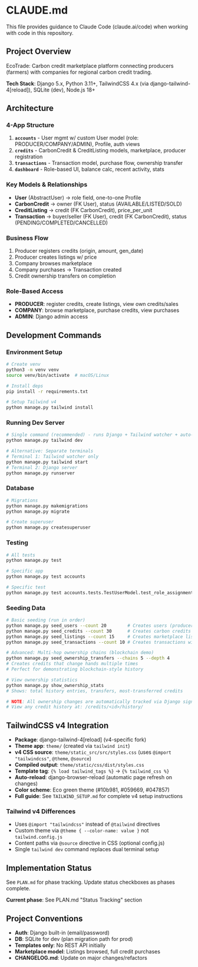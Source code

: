# CLAUDE.md

This file provides guidance to Claude Code (claude.ai/code) when working with code in this repository.

## Project Overview

EcoTrade: Carbon credit marketplace platform connecting producers (farmers) with companies for regional carbon credit trading.

**Tech Stack**: Django 5.x, Python 3.11+, TailwindCSS 4.x (via django-tailwind-4[reload]), SQLite (dev), Node.js 18+

## Architecture

### 4-App Structure

1. **`accounts`** - User mgmt w/ custom User model (role: PRODUCER/COMPANY/ADMIN), Profile, auth views
2. **`credits`** - CarbonCredit & CreditListing models, marketplace, producer registration
3. **`transactions`** - Transaction model, purchase flow, ownership transfer
4. **`dashboard`** - Role-based UI, balance calc, recent activity, stats

### Key Models & Relationships

- **User** (AbstractUser) → role field, one-to-one Profile
- **CarbonCredit** → owner (FK User), status (AVAILABLE/LISTED/SOLD)
- **CreditListing** → credit (FK CarbonCredit), price_per_unit
- **Transaction** → buyer/seller (FK User), credit (FK CarbonCredit), status (PENDING/COMPLETED/CANCELLED)

### Business Flow

1. Producer registers credits (origin, amount, gen_date)
2. Producer creates listings w/ price
3. Company browses marketplace
4. Company purchases → Transaction created
5. Credit ownership transfers on completion

### Role-Based Access

- **PRODUCER**: register credits, create listings, view own credits/sales
- **COMPANY**: browse marketplace, purchase credits, view purchases
- **ADMIN**: Django admin access

## Development Commands

### Environment Setup
```bash
# Create venv
python3 -m venv venv
source venv/bin/activate  # macOS/Linux

# Install deps
pip install -r requirements.txt

# Setup Tailwind v4
python manage.py tailwind install
```

### Running Dev Server
```bash
# Single command (recommended) - runs Django + Tailwind watcher + auto-reload
python manage.py tailwind dev

# Alternative: Separate terminals
# Terminal 1: Tailwind watcher only
python manage.py tailwind start
# Terminal 2: Django server
python manage.py runserver
```

### Database
```bash
# Migrations
python manage.py makemigrations
python manage.py migrate

# Create superuser
python manage.py createsuperuser
```

### Testing
```bash
# All tests
python manage.py test

# Specific app
python manage.py test accounts

# Specific test
python manage.py test accounts.tests.TestUserModel.test_role_assignment
```

### Seeding Data
```bash
# Basic seeding (run in order)
python manage.py seed_users --count 20        # Creates users (producers/companies/admins)
python manage.py seed_credits --count 30      # Creates carbon credits with GENESIS history
python manage.py seed_listings --count 15     # Creates marketplace listings
python manage.py seed_transactions --count 10 # Creates transactions with SALE history

# Advanced: Multi-hop ownership chains (blockchain demo)
python manage.py seed_ownership_transfers --chains 5 --depth 4
# Creates credits that change hands multiple times
# Perfect for demonstrating blockchain-style history

# View ownership statistics
python manage.py show_ownership_stats
# Shows: total history entries, transfers, most-transferred credits

# NOTE: All ownership changes are automatically tracked via Django signals
# View any credit history at: /credits/<id>/history/
```

## TailwindCSS v4 Integration

- **Package**: django-tailwind-4[reload] (v4-specific fork)
- **Theme app**: `theme/` (created via `tailwind init`)
- **v4 CSS source**: `theme/static_src/src/styles.css` (uses `@import "tailwindcss"`, `@theme`, `@source`)
- **Compiled output**: `theme/static/css/dist/styles.css`
- **Template tag**: `{% load tailwind_tags %}` → `{% tailwind_css %}`
- **Auto-reload**: django-browser-reload (automatic page refresh on changes)
- **Color scheme**: Eco green theme (#10b981, #059669, #047857)
- **Full guide**: See `TAILWIND_SETUP.md` for complete v4 setup instructions

### Tailwind v4 Differences
- Uses `@import "tailwindcss"` instead of `@tailwind` directives
- Custom theme via `@theme { --color-name: value }` not `tailwind.config.js`
- Content paths via `@source` directive in CSS (optional config.js)
- Single `tailwind dev` command replaces dual terminal setup

## Implementation Status

See `PLAN.md` for phase tracking. Update status checkboxes as phases complete.

**Current phase**: See PLAN.md "Status Tracking" section

## Project Conventions

- **Auth**: Django built-in (email/password)
- **DB**: SQLite for dev (plan migration path for prod)
- **Templates only**: No REST API initially
- **Marketplace model**: Listings browsed, full credit purchases
- **CHANGELOG.md**: Update on major changes/refactors
